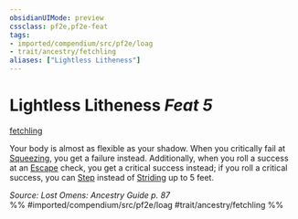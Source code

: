 ```yaml
---
obsidianUIMode: preview
cssclass: pf2e,pf2e-feat
tags:
- imported/compendium/src/pf2e/loag
- trait/ancestry/fetchling
aliases: ["Lightless Litheness"]
---
```

# Lightless Litheness  *Feat 5*  
[fetchling](fetchling-b2.md)  


Your body is almost as flexible as your shadow. When you critically fail at [Squeezing](squeeze.md), you get a failure instead. Additionally, when you roll a success at an [Escape](escape.md) check, you get a critical success instead; if you roll a critical success, you can [Step](step.md) instead of [Striding](stride.md) up to 5 feet.

*Source: Lost Omens: Ancestry Guide p. 87*  
%% #imported/compendium/src/pf2e/loag #trait/ancestry/fetchling %%